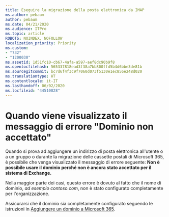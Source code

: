 ```yaml
---
title: Eseguire la migrazione della posta elettronica da IMAP
ms.author: pebaum
author: pebaum
ms.date: 04/21/2020
ms.audience: ITPro
ms.topic: article
ROBOTS: NOINDEX, NOFOLLOW
localization_priority: Priority
ms.custom:
- "732"
- "1200030"
ms.assetid: 1d51fc10-cb67-4afa-a597-aef8dc90b9f8
ms.openlocfilehash: 565337818ead3f38a7bb800ffd5b4d6bbe3de81b
ms.sourcegitcommit: bc7d6f4f3c9f7060d073f5130e1ec856e248d020
ms.translationtype: HT
ms.contentlocale: it-IT
ms.lasthandoff: 06/02/2020
ms.locfileid: "44510828"
---
```

# <a name="when-you-get-a-not-an-accepted-domain-error"></a>Quando viene visualizzato il messaggio di errore "Dominio non accettato"

Quando si prova ad aggiungere un indirizzo di posta elettronica all'utente o a un gruppo o durante la migrazione delle cassette postali di Microsoft 365, è possibile che venga visualizzato il messaggio di errore seguente: **Non è possibile usare il dominio perché non è ancora stato accettato per il sistema di Exchange.**
  
Nella maggior parte dei casi, questo errore è dovuto al fatto che il nome di dominio, *ad esempio contoso.com*, non è stato configurato completamente per l'organizzazione.
  
Assicurarsi che il dominio sia completamente configurato seguendo le istruzioni in [Aggiungere un dominio a Microsoft 365](https://docs.microsoft.com/microsoft-365/admin/setup/add-domain).
  